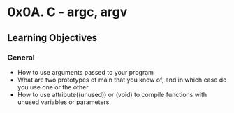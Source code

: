 # 0x0A. C - argc, argv

## Learning Objectives
### General

- How to use arguments passed to your program
- What are two prototypes of main that you know of, and in which case do you use one or the other
- How to use attribute((unused)) or (void) to compile functions with unused variables or parameters
